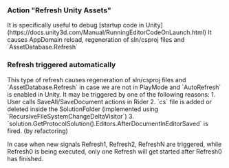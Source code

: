 <h3>Action "Refresh Unity Assets"</h3>
It is specifically useful to debug [startup code in Unity](https://docs.unity3d.com/Manual/RunningEditorCodeOnLaunch.html)
It causes AppDomain reload, regeneration of sln/csproj files and `AssetDatabase.Refresh`

<h3>Refresh triggered automatically</h3>
This type of refresh causes regeneration of sln/csproj files and `AssetDatabase.Refresh` in case we are not in PlayMode and `AutoRefresh` is enabled in Unity.
It may be triggered by one of the following reasons:
1. User calls SaveAll/SaveDocument actions in Rider
2. `cs` file is added or deleted inside the SolutionFolder (implemented using `RecursiveFileSystemChangeDeltaVisitor`)
3. `solution.GetProtocolSolution().Editors.AfterDocumentInEditorSaved` is fired. (by refactoring)

In case when new signals Refresh1, Refresh2, RefreshN are triggered, while Refresh0 is being executed, only one Refresh will get started after Refresh0 has finished.